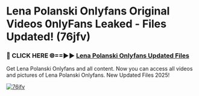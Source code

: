 # Lena Polanski Onlyfans Original Videos 0nlyFans Leaked - Files Updated! (76jfv)

<h3>🔴 CLICK HERE 🌐==►► <a href="https://tinyurl.com/2jnfzry5" rel="nofollow">Lena Polanski Onlyfans Updated Files</a></h3>

Get Lena Polanski Onlyfans and all content. Now you can access all videos and pictures of Lena Polanski Onlyfans. New Updated Files 2025!

[![76jfv](https://i.imgur.com/GyGTBgg.gif)](https://tinyurl.com/2jnfzry5)
